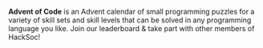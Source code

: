 **Advent of Code** is an Advent calendar of small programming puzzles for a variety of skill sets and skill levels that can be solved in any programming language you like. Join our leaderboard & take part with other members of HackSoc!